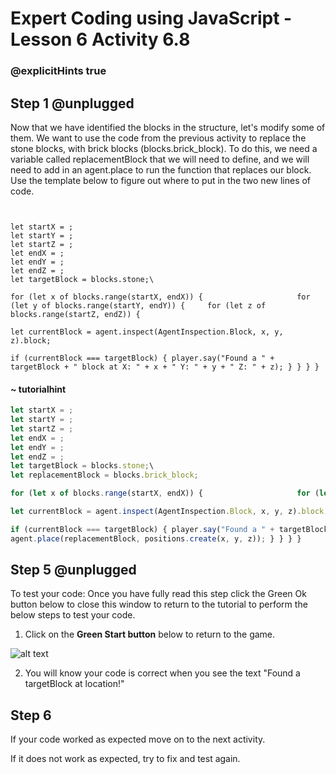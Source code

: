 # Expert Coding using JavaScript - Lesson 6 Activity 6.8

### @explicitHints true

  

## Step 1 @unplugged

 Now that we have identified the blocks in the structure, let's modify some of them. We want to use the code from the previous activity to replace the stone blocks, with brick blocks (blocks.brick_block). To do this, we need a variable called replacementBlock that we will need to define, and we will need to add in an agent.place to run the function that replaces our block. Use the template below to figure out where to put in the two new lines of code.


  ```template

    
let startX = ;
let startY = ; 
let startZ = ; 
let endX = ; 
let endY = ; 
let endZ = ; 
let targetBlock = blocks.stone;\

for (let x of blocks.range(startX, endX)) { 			 		for (let y of blocks.range(startY, endY)) { 	for (let z of blocks.range(startZ, endZ)) {

let currentBlock = agent.inspect(AgentInspection.Block, x, y, z).block;  

if (currentBlock === targetBlock) { player.say("Found a " + targetBlock + " block at X: " + x + " Y: " + y + " Z: " + z); } } } }

```




#### ~ tutorialhint
  

```javascript
let startX = ;
let startY = ; 
let startZ = ; 
let endX = ; 
let endY = ; 
let endZ = ; 
let targetBlock = blocks.stone;\
let replacementBlock = blocks.brick_block;

for (let x of blocks.range(startX, endX)) { 			 		for (let y of blocks.range(startY, endY)) { 	for (let z of blocks.range(startZ, endZ)) {

let currentBlock = agent.inspect(AgentInspection.Block, x, y, z).block;  

if (currentBlock === targetBlock) { player.say("Found a " + targetBlock + " block at X: " + x + " Y: " + y + " Z: " + z);
agent.place(replacementBlock, positions.create(x, y, z)); } } } }

```

  
  



## Step 5 @unplugged

To test your code:
Once you have fully read this step click the Green Ok button below to close this window to return to the tutorial to perform the below steps to test your code.

1. Click on the **Green Start button** below to return to the game.

  

![alt text](https://expertjs.codingcredentials.com/Lesson1/1.1/1.JPG?raw=true  "Start")
  

2. You will know your code is correct when you see the text "Found a targetBlock at location!"

  
  
  

## Step 6

If your code worked as expected move on to the next activity.
  
If it does not work as expected, try to fix and test again.